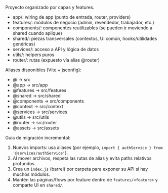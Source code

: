 Proyecto organizado por capas y features.

- app/: wiring de app (punto de entrada, router, providers)
- features/: módulos de negocio (admin, revendedor, trabajador, etc.)
- components/: componentes reutilizables (se pueden ir moviendo a shared cuando aplique)
- shared/: piezas transversales (contextos, UI común, hooks/utilidades genéricas)
- services/: acceso a API y lógica de datos
- utils/: helpers puros
- router/: rutas (expuesto vía alias @router)

Aliases disponibles (Vite + jsconfig):
- @ -> src
- @app -> src/app
- @features -> src/features
- @shared -> src/shared
- @components -> src/components
- @context -> src/context
- @services -> src/services
- @utils -> src/utils
- @router -> src/router
- @assets -> src/assets

Guía de migración incremental:
1) Nuevos imports: usa aliases (por ejemplo, `import { authService } from '@services/authService'`).
2) Al mover archivos, respeta las rutas de alias y evita paths relativos profundos.
3) Crea un `index.js` (barrel) por carpeta para exponer su API si hay muchos módulos.
4) Mantén las páginas/flows por feature dentro de `features/<feature>` y comparte UI en `shared/`.
